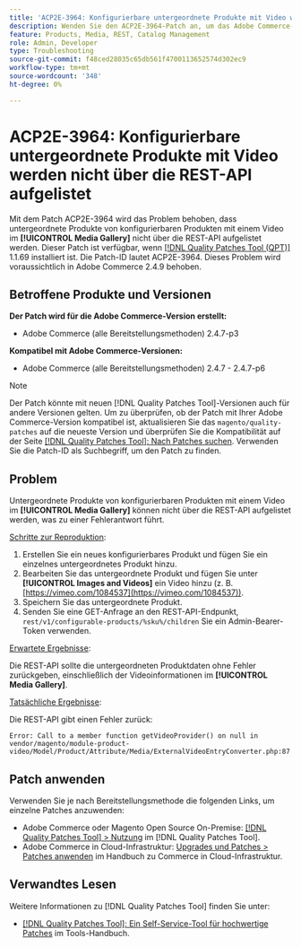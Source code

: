 ```yaml
---
title: 'ACP2E-3964: Konfigurierbare untergeordnete Produkte mit Video werden nicht über die REST-API aufgelistet'
description: Wenden Sie den ACP2E-3964-Patch an, um das Adobe Commerce-Problem zu beheben, bei dem untergeordnete Produkte von konfigurierbaren Produkten mit einem -Video im -[!UICONTROL Media Gallery] nicht über die REST-API aufgeführt werden.
feature: Products, Media, REST, Catalog Management
role: Admin, Developer
type: Troubleshooting
source-git-commit: f48ced28035c65db561f4700113652574d302ec9
workflow-type: tm+mt
source-wordcount: '348'
ht-degree: 0%

---
```



# ACP2E-3964: Konfigurierbare untergeordnete Produkte mit Video werden nicht über die REST-API aufgelistet

Mit dem Patch ACP2E-3964 wird das Problem behoben, dass untergeordnete Produkte von konfigurierbaren Produkten mit einem Video im **[!UICONTROL Media Gallery]** nicht über die REST-API aufgelistet werden. Dieser Patch ist verfügbar, wenn [[!DNL Quality Patches Tool (QPT)]](/help/tools/quality-patches-tool/quality-patches-tool-to-self-serve-quality-patches.md) 1.1.69 installiert ist. Die Patch-ID lautet ACP2E-3964. Dieses Problem wird voraussichtlich in Adobe Commerce 2.4.9 behoben.

## Betroffene Produkte und Versionen

**Der Patch wird für die Adobe Commerce-Version erstellt:**

* Adobe Commerce (alle Bereitstellungsmethoden) 2.4.7-p3

**Kompatibel mit Adobe Commerce-Versionen:**

* Adobe Commerce (alle Bereitstellungsmethoden) 2.4.7 - 2.4.7-p6

>[!NOTE]
>
>Der Patch könnte mit neuen [!DNL Quality Patches Tool]-Versionen auch für andere Versionen gelten. Um zu überprüfen, ob der Patch mit Ihrer Adobe Commerce-Version kompatibel ist, aktualisieren Sie das `magento/quality-patches` auf die neueste Version und überprüfen Sie die Kompatibilität auf der Seite [[!DNL Quality Patches Tool]: Nach Patches suchen](https://experienceleague.adobe.com/tools/commerce-quality-patches/index.html). Verwenden Sie die Patch-ID als Suchbegriff, um den Patch zu finden.

## Problem

Untergeordnete Produkte von konfigurierbaren Produkten mit einem Video im **[!UICONTROL Media Gallery]** können nicht über die REST-API aufgelistet werden, was zu einer Fehlerantwort führt.

<u>Schritte zur Reproduktion</u>:

1. Erstellen Sie ein neues konfigurierbares Produkt und fügen Sie ein einzelnes untergeordnetes Produkt hinzu.
1. Bearbeiten Sie das untergeordnete Produkt und fügen Sie unter **[!UICONTROL Images and Videos]** ein Video hinzu (z. B. [https://vimeo.com/1084537](https://vimeo.com/1084537)).
1. Speichern Sie das untergeordnete Produkt.
1. Senden Sie eine GET-Anfrage an den REST-API-Endpunkt, `rest/v1/configurable-products/%sku%/children` Sie ein Admin-Bearer-Token verwenden.

<u>Erwartete Ergebnisse</u>:

Die REST-API sollte die untergeordneten Produktdaten ohne Fehler zurückgeben, einschließlich der Videoinformationen im **[!UICONTROL Media Gallery]**.

<u>Tatsächliche Ergebnisse</u>:

Die REST-API gibt einen Fehler zurück:

```
Error: Call to a member function getVideoProvider() on null in vendor/magento/module-product-video/Model/Product/Attribute/Media/ExternalVideoEntryConverter.php:87
```

## Patch anwenden

Verwenden Sie je nach Bereitstellungsmethode die folgenden Links, um einzelne Patches anzuwenden:

* Adobe Commerce oder Magento Open Source On-Premise: [[!DNL Quality Patches Tool] > Nutzung](/help/tools/quality-patches-tool/usage.md) im [!DNL Quality Patches Tool].
* Adobe Commerce in Cloud-Infrastruktur: [Upgrades und Patches > Patches anwenden](https://experienceleague.adobe.com/docs/commerce-cloud-service/user-guide/develop/upgrade/apply-patches.html) im Handbuch zu Commerce in Cloud-Infrastruktur.

## Verwandtes Lesen

Weitere Informationen zu [!DNL Quality Patches Tool] finden Sie unter:

* [[!DNL Quality Patches Tool]: Ein Self-Service-Tool für hochwertige Patches](/help/tools/quality-patches-tool/quality-patches-tool-to-self-serve-quality-patches.md) im Tools-Handbuch.
